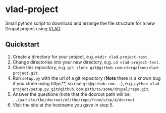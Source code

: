 # vlad-project
Small python script to download and arrange the file structure for a new Drupal project using [VLAD](https://drupal.org/project/vlad).

## Quickstart

  1. Create a directory for your project, e.g. `mkdir
     vlad-project-test`.
  2. Change directories into your new directory, e.g. `cd
     vlad-project-test`.
  3. Clone this repository, e.g. `git clone
     git@github.com:ctorgalson/vlad-project.git`.
  4. Run `setup.py` with the url of a git repository (**Note** there is a
     known bug if you clone using https**, so use `git@github.com...`),
     e.g. `python vlad-project/setup.py
     git@github.com:path/to/some/drupal/repo.git`.
  5. Answer the questions (note that the docroot path will be
     `../path/to/the/docroot/of/the/repo/from/step/4/docroot`
  6. Visit the site at the hostname you gave in step 5.
